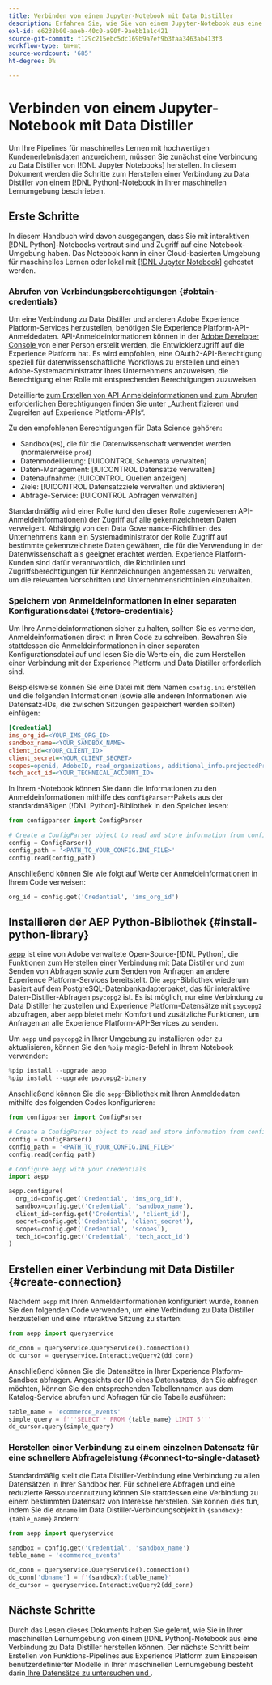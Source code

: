 ```yaml
---
title: Verbinden von einem Jupyter-Notebook mit Data Distiller
description: Erfahren Sie, wie Sie von einem Jupyter-Notebook aus eine Verbindung zu Data Distiller herstellen.
exl-id: e6238b00-aaeb-40c0-a90f-9aebb1a1c421
source-git-commit: f129c215ebc5dc169b9a7ef9b3faa3463ab413f3
workflow-type: tm+mt
source-wordcount: '685'
ht-degree: 0%

---
```


# Verbinden von einem Jupyter-Notebook mit Data Distiller

Um Ihre Pipelines für maschinelles Lernen mit hochwertigen Kundenerlebnisdaten anzureichern, müssen Sie zunächst eine Verbindung zu Data Distiller von [!DNL Jupyter Notebooks] herstellen. In diesem Dokument werden die Schritte zum Herstellen einer Verbindung zu Data Distiller von einem [!DNL Python]-Notebook in Ihrer maschinellen Lernumgebung beschrieben.

## Erste Schritte

In diesem Handbuch wird davon ausgegangen, dass Sie mit interaktiven [!DNL Python]-Notebooks vertraut sind und Zugriff auf eine Notebook-Umgebung haben. Das Notebook kann in einer Cloud-basierten Umgebung für maschinelles Lernen oder lokal mit [[!DNL Jupyter Notebook]](https://jupyter.org/) gehostet werden.

### Abrufen von Verbindungsberechtigungen {#obtain-credentials}

Um eine Verbindung zu Data Distiller und anderen Adobe Experience Platform-Services herzustellen, benötigen Sie Experience Platform-API-Anmeldedaten. API-Anmeldeinformationen können in der [Adobe Developer Console ](https://developer.adobe.com/console/home) von einer Person erstellt werden, die Entwicklerzugriff auf die Experience Platform hat. Es wird empfohlen, eine OAuth2-API-Berechtigung speziell für datenwissenschaftliche Workflows zu erstellen und einen Adobe-Systemadministrator Ihres Unternehmens anzuweisen, die Berechtigung einer Rolle mit entsprechenden Berechtigungen zuzuweisen.

Detaillierte [ zum Erstellen von API-Anmeldeinformationen und zum Abrufen ](../../../landing/api-authentication.md) erforderlichen Berechtigungen finden Sie unter „Authentifizieren und Zugreifen auf Experience Platform-APIs“.

Zu den empfohlenen Berechtigungen für Data Science gehören:

- Sandbox(es), die für die Datenwissenschaft verwendet werden (normalerweise `prod`)
- Datenmodellierung: [!UICONTROL Schemata verwalten]
- Daten-Management: [!UICONTROL Datensätze verwalten]
- Datenaufnahme: [!UICONTROL Quellen anzeigen]
- Ziele: [!UICONTROL Datensatzziele verwalten und aktivieren]
- Abfrage-Service: [!UICONTROL Abfragen verwalten]

Standardmäßig wird einer Rolle (und den dieser Rolle zugewiesenen API-Anmeldeinformationen) der Zugriff auf alle gekennzeichneten Daten verweigert. Abhängig von den Data Governance-Richtlinien des Unternehmens kann ein Systemadministrator der Rolle Zugriff auf bestimmte gekennzeichnete Daten gewähren, die für die Verwendung in der Datenwissenschaft als geeignet erachtet werden. Experience Platform-Kunden sind dafür verantwortlich, die Richtlinien und Zugriffsberechtigungen für Kennzeichnungen angemessen zu verwalten, um die relevanten Vorschriften und Unternehmensrichtlinien einzuhalten.

### Speichern von Anmeldeinformationen in einer separaten Konfigurationsdatei {#store-credentials}

Um Ihre Anmeldeinformationen sicher zu halten, sollten Sie es vermeiden, Anmeldeinformationen direkt in Ihren Code zu schreiben. Bewahren Sie stattdessen die Anmeldeinformationen in einer separaten Konfigurationsdatei auf und lesen Sie die Werte ein, die zum Herstellen einer Verbindung mit der Experience Platform und Data Distiller erforderlich sind.

Beispielsweise können Sie eine Datei mit dem Namen `config.ini` erstellen und die folgenden Informationen (sowie alle anderen Informationen wie Datensatz-IDs, die zwischen Sitzungen gespeichert werden sollten) einfügen:

```ini
[Credential]
ims_org_id=<YOUR_IMS_ORG_ID>
sandbox_name=<YOUR_SANDBOX_NAME>
client_id=<YOUR_CLIENT_ID>
client_secret=<YOUR_CLIENT_SECRET>
scopes=openid, AdobeID, read_organizations, additional_info.projectedProductContext, session
tech_acct_id=<YOUR_TECHNICAL_ACCOUNT_ID>
```

In Ihrem -Notebook können Sie dann die Informationen zu den Anmeldeinformationen mithilfe des `configParser`-Pakets aus der standardmäßigen [!DNL Python]-Bibliothek in den Speicher lesen:

```python
from configparser import ConfigParser

# Create a ConfigParser object to read and store information from config.ini
config = ConfigParser()
config_path = '<PATH_TO_YOUR_CONFIG.INI_FILE>'
config.read(config_path)
```

Anschließend können Sie wie folgt auf Werte der Anmeldeinformationen in Ihrem Code verweisen:

```python
org_id = config.get('Credential', 'ims_org_id')
```

## Installieren der AEP Python-Bibliothek {#install-python-library}

[aepp](https://github.com/adobe/aepp/tree/main) ist eine von Adobe verwaltete Open-Source-[!DNL Python], die Funktionen zum Herstellen einer Verbindung mit Data Distiller und zum Senden von Abfragen sowie zum Senden von Anfragen an andere Experience Platform-Services bereitstellt. Die `aepp`-Bibliothek wiederum basiert auf dem PostgreSQL-Datenbankadapterpaket, das für interaktive Daten-Distiller-Abfragen `psycopg2` ist. Es ist möglich, nur eine Verbindung zu Data Distiller herzustellen und Experience Platform-Datensätze mit `psycopg2` abzufragen, aber `aepp` bietet mehr Komfort und zusätzliche Funktionen, um Anfragen an alle Experience Platform-API-Services zu senden.

Um `aepp` und `psycopg2` in Ihrer Umgebung zu installieren oder zu aktualisieren, können Sie den `%pip` magic-Befehl in Ihrem Notebook verwenden:

```python
%pip install --upgrade aepp
%pip install --upgrade psycopg2-binary
```

Anschließend können Sie die `aepp`-Bibliothek mit Ihren Anmeldedaten mithilfe des folgenden Codes konfigurieren:

```python
from configparser import ConfigParser

# Create a ConfigParser object to read and store information from config.ini
config = ConfigParser()
config_path = '<PATH_TO_YOUR_CONFIG.INI_FILE>'
config.read(config_path)

# Configure aepp with your credentials
import aepp

aepp.configure(
  org_id=config.get('Credential', 'ims_org_id'),
  sandbox=config.get('Credential', 'sandbox_name'),
  client_id=config.get('Credential', 'client_id'), 
  secret=config.get('Credential', 'client_secret'),
  scopes=config.get('Credential', 'scopes'),
  tech_id=config.get('Credential', 'tech_acct_id')
)
```

## Erstellen einer Verbindung mit Data Distiller {#create-connection}

Nachdem `aepp` mit Ihren Anmeldeinformationen konfiguriert wurde, können Sie den folgenden Code verwenden, um eine Verbindung zu Data Distiller herzustellen und eine interaktive Sitzung zu starten:

```python
from aepp import queryservice

dd_conn = queryservice.QueryService().connection()
dd_cursor = queryservice.InteractiveQuery2(dd_conn)
```

Anschließend können Sie die Datensätze in Ihrer Experience Platform-Sandbox abfragen. Angesichts der ID eines Datensatzes, den Sie abfragen möchten, können Sie den entsprechenden Tabellennamen aus dem Katalog-Service abrufen und Abfragen für die Tabelle ausführen:

```python
table_name = 'ecommerce_events'
simple_query = f'''SELECT * FROM {table_name} LIMIT 5'''
dd_cursor.query(simple_query)
```

### Herstellen einer Verbindung zu einem einzelnen Datensatz für eine schnellere Abfrageleistung {#connect-to-single-dataset}

Standardmäßig stellt die Data Distiller-Verbindung eine Verbindung zu allen Datensätzen in Ihrer Sandbox her. Für schnellere Abfragen und eine reduzierte Ressourcennutzung können Sie stattdessen eine Verbindung zu einem bestimmten Datensatz von Interesse herstellen. Sie können dies tun, indem Sie die `dbname` im Data Distiller-Verbindungsobjekt in `{sandbox}:{table_name}` ändern:

```python
from aepp import queryservice

sandbox = config.get('Credential', 'sandbox_name')
table_name = 'ecommerce_events'

dd_conn = queryservice.QueryService().connection()
dd_conn['dbname'] = f'{sandbox}:{table_name}'
dd_cursor = queryservice.InteractiveQuery2(dd_conn)
```

## Nächste Schritte

Durch das Lesen dieses Dokuments haben Sie gelernt, wie Sie in Ihrer maschinellen Lernumgebung von einem [!DNL Python]-Notebook aus eine Verbindung zu Data Distiller herstellen können. Der nächste Schritt beim Erstellen von Funktions-Pipelines aus Experience Platform zum Einspeisen benutzerdefinierter Modelle in Ihrer maschinellen Lernumgebung besteht darin[ Ihre Datensätze zu untersuchen und ](./exploratory-analysis.md).
